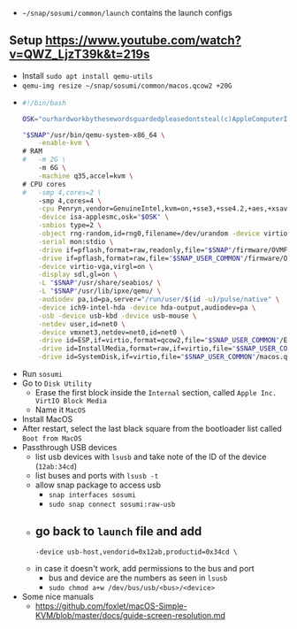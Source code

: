 - `~/snap/sosumi/common/launch` contains the launch configs


## Setup <https://www.youtube.com/watch?v=QWZ_LjzT39k&t=219s>

- Install `sudo apt install qemu-utils`
- `qemu-img resize ~/snap/sosumi/common/macos.qcow2 +20G`
- 
  ```bash
  #!/bin/bash

  OSK="ourhardworkbythesewordsguardedpleasedontsteal(c)AppleComputerInc"

  "$SNAP"/usr/bin/qemu-system-x86_64 \
      -enable-kvm \
  # RAM
  #   -m 2G \
      -m 6G \
      -machine q35,accel=kvm \
  # CPU cores
  #   -smp 4,cores=2 \
      -smp 4,cores=4 \
      -cpu Penryn,vendor=GenuineIntel,kvm=on,+sse3,+sse4.2,+aes,+xsave,+avx,+xsaveopt,+xsavec,+xgetbv1,+avx2,+bmi2,+smep,+bmi1,+fma,+movbe,+invtsc \
      -device isa-applesmc,osk="$OSK" \
      -smbios type=2 \
      -object rng-random,id=rng0,filename=/dev/urandom -device virtio-rng-pci,rng=rng0 \
      -serial mon:stdio \
      -drive if=pflash,format=raw,readonly,file="$SNAP"/firmware/OVMF_CODE.fd \
      -drive if=pflash,format=raw,file="$SNAP_USER_COMMON"/firmware/OVMF_VARS-1024x768.fd \
      -device virtio-vga,virgl=on \
      -display sdl,gl=on \
      -L "$SNAP"/usr/share/seabios/ \
      -L "$SNAP"/usr/lib/ipxe/qemu/ \
      -audiodev pa,id=pa,server="/run/user/$(id -u)/pulse/native" \
      -device ich9-intel-hda -device hda-output,audiodev=pa \
      -usb -device usb-kbd -device usb-mouse \
      -netdev user,id=net0 \
      -device vmxnet3,netdev=net0,id=net0 \
      -drive id=ESP,if=virtio,format=qcow2,file="$SNAP_USER_COMMON"/ESP.qcow2 \
      -drive id=InstallMedia,format=raw,if=virtio,file="$SNAP_USER_COMMON"/BaseSystem/BaseSystem.img \
      -drive id=SystemDisk,if=virtio,file="$SNAP_USER_COMMON"/macos.qcow2 \
  ```
- Run `sosumi`
- Go to `Disk Utility`
  - Erase the first block inside the `Internal` section, called `Apple Inc. VirtIO Block Media`
  - Name it `MacOS`
- Install MacOS
- After restart, select the last black square from the bootloader list called `Boot from MacOS`
- Passthrough USB devices
  - list usb devices with `lsusb` and take note of the ID of the device (`12ab:34cd`)
  - list buses and ports with `lsusb -t`
  - allow snap package to access usb 
    - `snap interfaces sosumi`
    - `sudo snap connect sosumi:raw-usb`
  - go back to `launch` file and add
    - 
      ```
      -device usb-host,vendorid=0x12ab,productid=0x34cd \
      ```
  - in case it doesn't work, add permissions to the bus and port
    - bus and device are the numbers as seen in `lsusb`
    - `sudo chmod a+w /dev/bus/usb/<bus>/<device>`
- Some nice manuals
  - https://github.com/foxlet/macOS-Simple-KVM/blob/master/docs/guide-screen-resolution.md